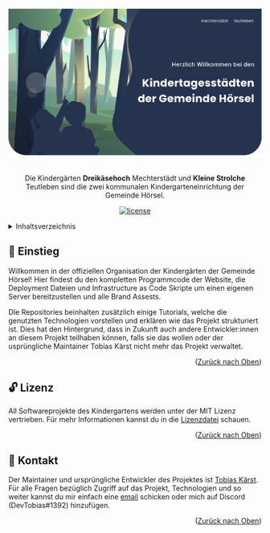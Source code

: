 <div id="top" />

<br />
<div align="center">
  <a href="https://kitashoersel.de">
    <img src=".github/assets/hero.svg" alt="kindergarden hoersel logo" />
  </a>

  <br />
  <br />

  <p align="center">
    Die Kindergärten <strong>Dreikäsehoch</strong> Mechterstädt und <strong>Kleine Strolche</strong> Teutleben sind die zwei kommunalen Kindergarteneinrichtung der Gemeinde Hörsel.
  </p>

  <p align="center">
  	<a href="https://github.com/kitashoersel/.github/blob/main/LICENSE" title="license">
			<img src="https://img.shields.io/github/license/kitashoersel/.github?style=for-the-badge" alt="license" />
		</a>
  </p>
</div>

<details>
  <summary>Inhaltsverzeichnis</summary>
  <ol>
    <li><a href="#👋-einstieg">Einstieg</a></li>
    <li><a href="#🔓-lizenz">Lizenz</a></li>
    <li><a href="#💌-kontakt">Kontakt</a></li>
  </ol>
</details>

## 👋 Einstieg

Willkommen in der offiziellen Organisation der Kindergärten der Gemeinde Hörsel! Hier findest du den kompletten Programmcode der Website, die Deployment Dateien und Infrastructure as Code Skripte um einen eigenen Server bereitzustellen und alle Brand Assests.

DIe Repositories beinhalten zusätzlich einige Tutorials, welche die genutzten Technologien vorstellen und erklären wie das Projekt strukturiert ist. Dies hat den Hintergrund, dass in Zukunft auch andere Entwickler:innen an diesem Projekt teilhaben können, falls sie das wollen oder der usprüngliche Maintainer Tobias Kärst nicht mehr das Projekt verwaltet.

<p align="right">(<a href="#top">Zurück nach Oben</a>)</p>

## 🔓 Lizenz

All Softwareprojekte des Kindergartens werden unter der MIT Lizenz vertrieben. Für mehr Informationen kannst du in die [Lizenzdatei](./LICENSE) schauen.

<p align="right">(<a href="#top">Zurück nach Oben</a>)</p>

## 💌 Kontakt

Der Maintainer und ursprüngliche Entwickler des Projektes ist [Tobias Kärst](https://github.com/DevTobias). Für alle Fragen bezüglich Zugriff auf das Projekt, Technologien und so weiter kannst du mir einfach eine [email](mailto:tobi.kaerst@gmx.de) schicken oder mich auf Discord (DevTobias#1392) hinzufügen.

<p align="right">(<a href="#top">Zurück nach Oben</a>)</p>
